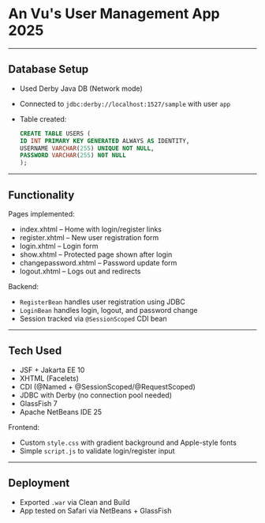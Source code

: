 # An Vu's User Management App 2025

---

## Database Setup

- Used Derby Java DB (Network mode)
- Connected to `jdbc:derby://localhost:1527/sample` with user `app`
- Table created:

    ```SQL
    CREATE TABLE USERS (
    ID INT PRIMARY KEY GENERATED ALWAYS AS IDENTITY,
    USERNAME VARCHAR(255) UNIQUE NOT NULL,
    PASSWORD VARCHAR(255) NOT NULL
    );
    ```

---

## Functionality

Pages implemented:
- index.xhtml – Home with login/register links
- register.xhtml – New user registration form
- login.xhtml – Login form
- show.xhtml – Protected page shown after login
- changepassword.xhtml – Password update form
- logout.xhtml – Logs out and redirects

Backend:
- `RegisterBean` handles user registration using JDBC
- `LoginBean` handles login, logout, and password change
- Session tracked via `@SessionScoped` CDI bean

---

## Tech Used

- JSF + Jakarta EE 10
- XHTML (Facelets)
- CDI (@Named + @SessionScoped/@RequestScoped)
- JDBC with Derby (no connection pool needed)
- GlassFish 7
- Apache NetBeans IDE 25

Frontend:
- Custom `style.css` with gradient background and Apple-style fonts
- Simple `script.js` to validate login/register input

---

## Deployment

- Exported `.war` via Clean and Build
- App tested on Safari via NetBeans + GlassFish
